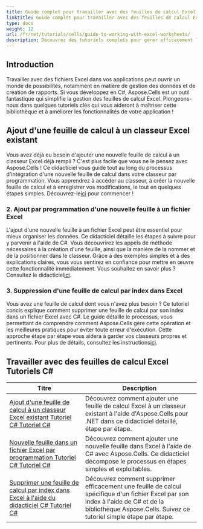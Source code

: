 ```yaml
---
title: Guide complet pour travailler avec des feuilles de calcul Excel Tutoriels C#
linktitle: Guide complet pour travailler avec des feuilles de calcul Excel Tutoriels C#
type: docs
weight: 12
url: /fr/net/tutorials/cells/guide-to-working-with-excel-worksheets/
description: Découvrez des tutoriels complets pour gérer efficacement les feuilles de calcul Excel avec Aspose.Cells pour .NET, adaptés aux développeurs C#.
---
```

## Introduction

Travailler avec des fichiers Excel dans vos applications peut ouvrir un monde de possibilités, notamment en matière de gestion des données et de création de rapports. Si vous développez en C#, Aspose.Cells est un outil fantastique qui simplifie la gestion des feuilles de calcul Excel. Plongeons-nous dans quelques tutoriels clés qui vous aideront à maîtriser cette bibliothèque et à améliorer les fonctionnalités de votre application !

## Ajout d'une feuille de calcul à un classeur Excel existant  
Vous avez déjà eu besoin d'ajouter une nouvelle feuille de calcul à un classeur Excel déjà rempli ? C'est plus facile que vous ne le pensez avec Aspose.Cells ! Ce didacticiel vous guide tout au long du processus d'intégration d'une nouvelle feuille de calcul dans votre classeur par programmation. Vous apprendrez à accéder au classeur, à créer la nouvelle feuille de calcul et à enregistrer vos modifications, le tout en quelques étapes simples. Découvrez-le[ici](./adding-worksheet-to-existing-excel-workbook-csharp-tutorial/) pour commencer !

### 2. Ajout par programmation d'une nouvelle feuille à un fichier Excel  
 L'ajout d'une nouvelle feuille à un fichier Excel peut être essentiel pour mieux organiser les données. Ce didacticiel détaille les étapes à suivre pour y parvenir à l'aide de C#. Vous découvrirez les appels de méthode nécessaires à la création d'une feuille, ainsi que la manière de la nommer et de la positionner dans le classeur. Grâce à des exemples simples et à des explications claires, vous vous sentirez en confiance pour mettre en œuvre cette fonctionnalité immédiatement. Vous souhaitez en savoir plus ? Consultez le didacticiel[ici](./add-new-sheet-to-excel-file-csharp-tutorial/).

### 3. Suppression d'une feuille de calcul par index dans Excel  
Vous avez une feuille de calcul dont vous n'avez plus besoin ? Ce tutoriel concis explique comment supprimer une feuille de calcul par son index dans un fichier Excel avec C#. Le guide détaille le processus, vous permettant de comprendre comment Aspose.Cells gère cette opération et les meilleures pratiques pour éviter toute erreur d'exécution. Cette approche étape par étape vous aidera à garder vos classeurs propres et pertinents. Pour plus de détails, consultez les instructions[ici](./delete-worksheet-by-index-excel-csharp-tutorial/).

## Travailler avec des feuilles de calcul Excel Tutoriels C#
| Titre | Description |
| --- | --- | 
| [Ajout d'une feuille de calcul à un classeur Excel existant Tutoriel C# Tutoriel C#](./adding-worksheet-to-existing-excel-workbook-csharp-tutorial/) | Découvrez comment ajouter une feuille de calcul Excel à un classeur existant à l'aide d'Aspose.Cells pour .NET dans ce didacticiel détaillé, étape par étape. |  
| [Nouvelle feuille dans un fichier Excel par programmation Tutoriel C# Tutoriel C#](./add-new-sheet-to-excel-file-csharp-tutorial/) | Découvrez comment ajouter une nouvelle feuille dans Excel à l'aide de C# avec Aspose.Cells. Ce didacticiel décompose le processus en étapes simples et exploitables. |  
| [Supprimer une feuille de calcul par index dans Excel à l'aide du didacticiel C# Tutoriel C#](./delete-worksheet-by-index-excel-csharp-tutorial/) | Découvrez comment supprimer efficacement une feuille de calcul spécifique d'un fichier Excel par son index à l'aide de C# et de la bibliothèque Aspose.Cells. Suivez ce tutoriel simple étape par étape. |  